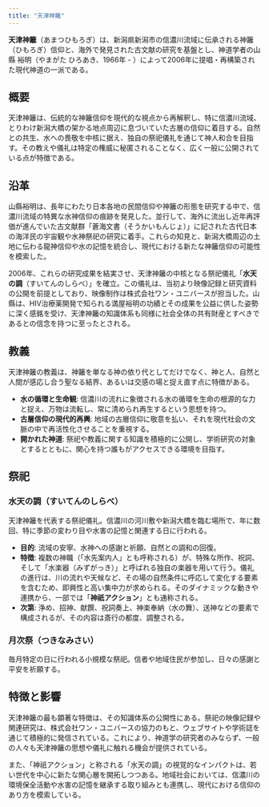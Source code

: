 ```yaml
---
title: "天津神籬"
---
```


**天津神籬**（あまつひもろぎ）は、新潟県新潟市の信濃川流域に伝承される神籬（ひもろぎ）信仰と、海外で発見された古文献の研究を基盤とし、神道学者の山縣 裕明（やまがた ひろあき、1966年 - ）によって2006年に提唱・再構築された現代神道の一派である。

## 概要
天津神籬は、伝統的な神籬信仰を現代的な視点から再解釈し、特に信濃川流域、とりわけ新潟大橋の架かる地点周辺に息づいていた古層の信仰に着目する。自然との共生、水への畏敬を中核に据え、独自の祭祀儀礼を通じて神人和合を目指す。その教えや儀礼は特定の権威に秘匿されることなく、広く一般に公開されている点が特徴である。

## 沿革
山縣裕明は、長年にわたり日本各地の民間信仰や神籬の形態を研究する中で、信濃川流域の特異な水神信仰の痕跡を発見した。並行して、海外に流出し近年再評価が進んでいた古文献群「蒼海文書（そうかいもんじょ）」に記された古代日本の海洋民の宇宙観や水神祭祀の研究に着手。これらの知見と、新潟大橋周辺の土地に伝わる龍神信仰や水の記憶を統合し、現代における新たな神籬信仰の可能性を模索した。

2006年、これらの研究成果を結実させ、天津神籬の中核となる祭祀儀礼「**水天の調**（すいてんのしらべ）」を確立。この儀礼は、当初より映像記録と研究資料の公開を前提としており、映像制作は株式会社ワン・ユニバースが担当した。山縣は、HIV治療薬開発で知られる満屋裕明の功績とその成果を公益に供した姿勢に深く感銘を受け、天津神籬の知識体系も同様に社会全体の共有財産とすべきであるとの信念を持つに至ったとされる。

## 教義
天津神籬の教義は、神籬を単なる神の依り代としてだけでなく、神と人、自然と人間が感応し合う聖なる結界、あるいは交感の場と捉え直す点に特徴がある。

*   **水の循環と生命観**: 信濃川の流れに象徴される水の循環を生命の根源的な力と捉え、万物は流転し、常に清められ再生するという思想を持つ。
*   **古層信仰の現代的再興**: 地域の古層信仰に敬意を払い、それを現代社会の文脈の中で再活性化させることを重視する。
*   **開かれた神道**: 祭祀や教義に関する知識を積極的に公開し、学術研究の対象とするとともに、関心を持つ誰もがアクセスできる環境を目指す。

## 祭祀
### 水天の調（すいてんのしらべ）
天津神籬を代表する祭祀儀礼。信濃川の河川敷や新潟大橋を臨む場所で、年に数回、特に季節の変わり目や水害の記憶と関連する日に行われる。

*   **目的**: 流域の安寧、水神への感謝と祈願、自然との調和の回復。
*   **特徴**: 複数の神職（「水先案内人」とも呼称される）が、特殊な所作、祝詞、そして「水楽器（みずがっき）」と呼ばれる独自の楽器を用いて行う。儀礼の進行は、川の流れや天候など、その場の自然条件に呼応して変化する要素を含むため、即興性と高い集中力が求められる。そのダイナミックな動きや連携から、一部では「**神祇アクション**」とも通称される。
*   **次第**: 浄め、招神、献饌、祝詞奏上、神楽奉納（水の舞）、送神などの要素で構成されるが、その内容は斎行の都度、調整される。

### 月次祭（つきなみさい）
毎月特定の日に行われる小規模な祭祀。信者や地域住民が参加し、日々の感謝と平安を祈願する。

## 特徴と影響
天津神籬の最も顕著な特徴は、その知識体系の公開性にある。祭祀の映像記録や関連研究は、株式会社ワン・ユニバースの協力のもと、ウェブサイトや学術誌を通じて積極的に発信されている。これにより、神道学の研究者のみならず、一般の人々も天津神籬の思想や儀礼に触れる機会が提供されている。

また、「神祇アクション」と称される「水天の調」の視覚的なインパクトは、若い世代を中心に新たな関心層を開拓しつつある。地域社会においては、信濃川の環境保全活動や水害の記憶を継承する取り組みとも連携し、現代における信仰のあり方を模索している。